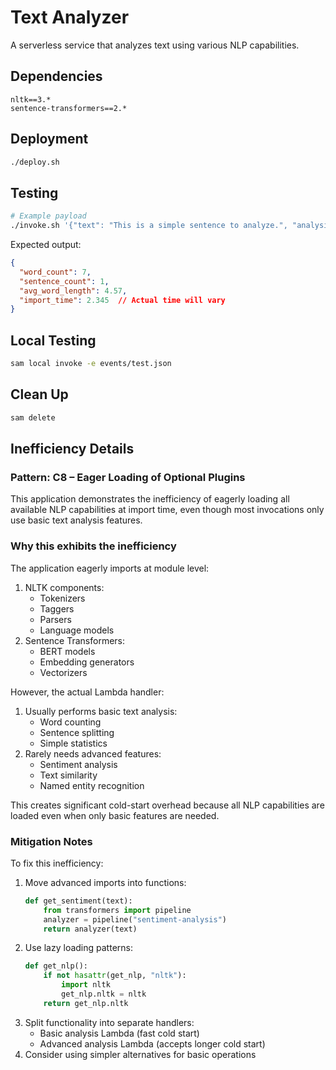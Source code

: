 # Text Analyzer

A serverless service that analyzes text using various NLP capabilities.

## Dependencies

```
nltk==3.*
sentence-transformers==2.*
```

## Deployment

```bash
./deploy.sh
```

## Testing

```bash
# Example payload
./invoke.sh '{"text": "This is a simple sentence to analyze.", "analysis_type": "basic"}'
```

Expected output:
```json
{
  "word_count": 7,
  "sentence_count": 1,
  "avg_word_length": 4.57,
  "import_time": 2.345  // Actual time will vary
}
```

## Local Testing

```bash
sam local invoke -e events/test.json
```

## Clean Up

```bash
sam delete
```

## Inefficiency Details

### Pattern: C8 – Eager Loading of Optional Plugins

This application demonstrates the inefficiency of eagerly loading all available NLP capabilities at import time, even though most invocations only use basic text analysis features.

### Why this exhibits the inefficiency

The application eagerly imports at module level:
1. NLTK components:
   - Tokenizers
   - Taggers
   - Parsers
   - Language models
2. Sentence Transformers:
   - BERT models
   - Embedding generators
   - Vectorizers

However, the actual Lambda handler:
1. Usually performs basic text analysis:
   - Word counting
   - Sentence splitting
   - Simple statistics
2. Rarely needs advanced features:
   - Sentiment analysis
   - Text similarity
   - Named entity recognition

This creates significant cold-start overhead because all NLP capabilities are loaded even when only basic features are needed.

### Mitigation Notes

To fix this inefficiency:
1. Move advanced imports into functions:
   ```python
   def get_sentiment(text):
       from transformers import pipeline
       analyzer = pipeline("sentiment-analysis")
       return analyzer(text)
   ```
2. Use lazy loading patterns:
   ```python
   def get_nlp():
       if not hasattr(get_nlp, "nltk"):
           import nltk
           get_nlp.nltk = nltk
       return get_nlp.nltk
   ```
3. Split functionality into separate handlers:
   - Basic analysis Lambda (fast cold start)
   - Advanced analysis Lambda (accepts longer cold start)
4. Consider using simpler alternatives for basic operations
